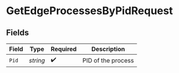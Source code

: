 # GetEdgeProcessesByPidRequest


## Fields

| Field              | Type               | Required           | Description        |
| ------------------ | ------------------ | ------------------ | ------------------ |
| `Pid`              | *string*           | :heavy_check_mark: | PID of the process |